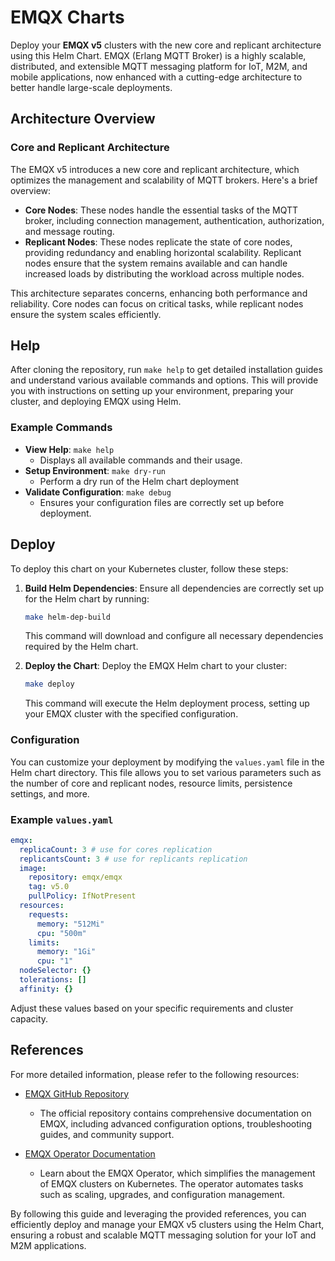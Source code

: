 # EMQX Charts

Deploy your **EMQX v5** clusters with the new core and replicant architecture using this Helm Chart. EMQX (Erlang MQTT Broker) is a highly scalable, distributed, and extensible MQTT messaging platform for IoT, M2M, and mobile applications, now enhanced with a cutting-edge architecture to better handle large-scale deployments.

## Architecture Overview

### Core and Replicant Architecture

The EMQX v5 introduces a new core and replicant architecture, which optimizes the management and scalability of MQTT brokers. Here's a brief overview:

- **Core Nodes**: These nodes handle the essential tasks of the MQTT broker, including connection management, authentication, authorization, and message routing.
- **Replicant Nodes**: These nodes replicate the state of core nodes, providing redundancy and enabling horizontal scalability. Replicant nodes ensure that the system remains available and can handle increased loads by distributing the workload across multiple nodes.

This architecture separates concerns, enhancing both performance and reliability. Core nodes can focus on critical tasks, while replicant nodes ensure the system scales efficiently.

## Help

After cloning the repository, run `make help` to get detailed installation guides and understand various available commands and options. This will provide you with instructions on setting up your environment, preparing your cluster, and deploying EMQX using Helm.

### Example Commands

- **View Help**: `make help`
  - Displays all available commands and their usage.
- **Setup Environment**: `make dry-run`
  - Perform a dry run of the Helm chart deployment
- **Validate Configuration**: `make debug`
  - Ensures your configuration files are correctly set up before deployment.

## Deploy

To deploy this chart on your Kubernetes cluster, follow these steps:

1. **Build Helm Dependencies**: Ensure all dependencies are correctly set up for the Helm chart by running:
   ```sh
   make helm-dep-build
   ```
   This command will download and configure all necessary dependencies required by the Helm chart.

2. **Deploy the Chart**: Deploy the EMQX Helm chart to your cluster:
   ```sh
   make deploy
   ```
   This command will execute the Helm deployment process, setting up your EMQX cluster with the specified configuration.

### Configuration

You can customize your deployment by modifying the `values.yaml` file in the Helm chart directory. This file allows you to set various parameters such as the number of core and replicant nodes, resource limits, persistence settings, and more.

### Example `values.yaml`

```yaml
emqx:
  replicaCount: 3 # use for cores replication
  replicantsCount: 3 # use for replicants replication
  image:
    repository: emqx/emqx
    tag: v5.0
    pullPolicy: IfNotPresent
  resources:
    requests:
      memory: "512Mi"
      cpu: "500m"
    limits:
      memory: "1Gi"
      cpu: "1"
  nodeSelector: {}
  tolerations: []
  affinity: {}
```

Adjust these values based on your specific requirements and cluster capacity.

## References

For more detailed information, please refer to the following resources:

- [EMQX GitHub Repository](https://github.com/emqx/emqx/blob/master/deploy/charts/emqx/README.md)
  - The official repository contains comprehensive documentation on EMQX, including advanced configuration options, troubleshooting guides, and community support.

- [EMQX Operator Documentation](https://github.com/emqx/emqx-operator/blob/main/docs/en_US/getting-started/getting-started.md)
  - Learn about the EMQX Operator, which simplifies the management of EMQX clusters on Kubernetes. The operator automates tasks such as scaling, upgrades, and configuration management.

By following this guide and leveraging the provided references, you can efficiently deploy and manage your EMQX v5 clusters using the Helm Chart, ensuring a robust and scalable MQTT messaging solution for your IoT and M2M applications.
